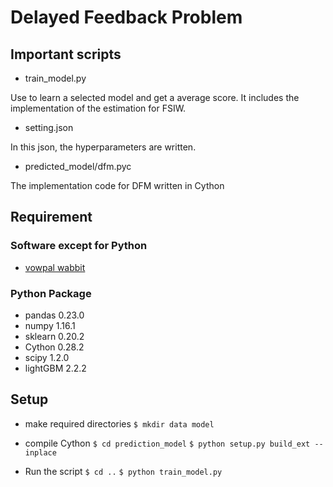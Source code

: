 # Delayed Feedback Problem

## Important scripts

- train_model.py

Use to learn a selected model and get a average score.
It includes the implementation of the estimation for FSIW.

- setting.json

In this json, the hyperparameters are written.

- predicted_model/dfm.pyc

The implementation code for DFM written in Cython

## Requirement
### Software except for Python
- [vowpal wabbit](https://github.com/VowpalWabbit/vowpal_wabbit/wiki)

### Python Package
- pandas 0.23.0
- numpy 1.16.1
- sklearn 0.20.2
- Cython 0.28.2
- scipy 1.2.0
- lightGBM 2.2.2

## Setup
- make required directories
`$ mkdir data model`

- compile Cython
`$ cd prediction_model`
`$ python setup.py build_ext --inplace`

- Run the script
`$ cd ..`
`$ python train_model.py`
